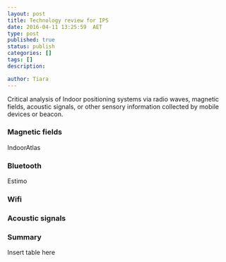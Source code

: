 ```yaml
---
layout: post
title: Technology review for IPS  
date: 2016-04-11 13:25:59  AET
type: post
published: true
status: publish
categories: []
tags: []
description: 

author: Tiara 
---
```


Critical analysis of Indoor positioning systems via radio waves, magnetic fields, acoustic signals, or other sensory information collected by mobile devices or beacon.

### Magnetic fields

IndoorAtlas 

###   Bluetooth

Estimo  


###   Wifi


###   Acoustic signals 





### Summary 

Insert table here 



